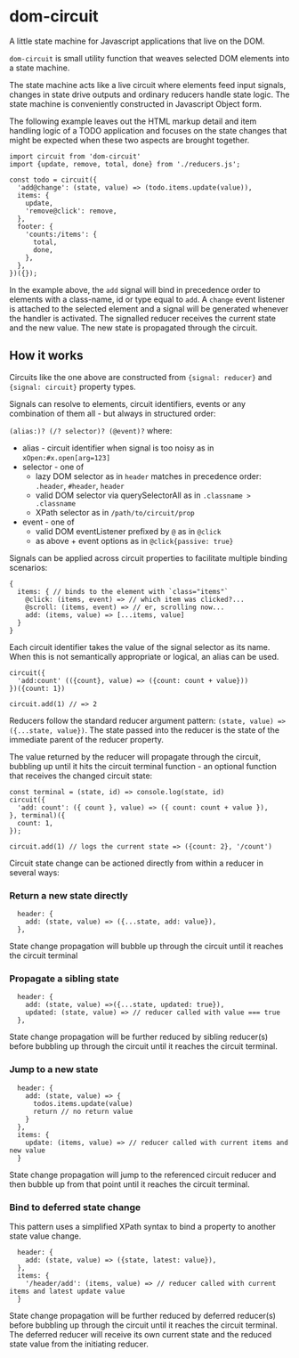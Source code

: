 # dom-circuit

A little state machine for Javascript applications that live on the DOM.

`dom-circuit` is small utility function that weaves selected DOM elements into a state machine.

The state machine acts like a live circuit where elements feed input signals, changes in state drive outputs and ordinary reducers handle state logic. The state machine is conveniently constructed in Javascript Object form.

The following example leaves out the HTML markup detail and item handling logic of a TODO application and focuses on the state changes that might be expected when these two aspects are brought together.

```
import circuit from 'dom-circuit'
import {update, remove, total, done} from './reducers.js';

const todo = circuit({
  'add@change': (state, value) => (todo.items.update(value)),
  items: {
    update,
    'remove@click': remove,
  },
  footer: {
    'counts:/items': {
      total,
      done,
    },
  },
})({});
```

In the example above, the `add` signal will bind in precedence order to elements with a class-name, id or type equal to `add`. A `change` event listener is attached to the selected element and a signal will be generated whenever the handler is activated. The signalled reducer receives the current state and the new value. The new state is propagated through the circuit.

## How it works

Circuits like the one above are constructed from `{signal: reducer}` and `{signal: circuit}` property types.

Signals can resolve to elements, circuit identifiers, events or any combination of them all - but always in structured order:

`(alias:)? (/? selector)? (@event)?` where:

- alias - circuit identifier when signal is too noisy as in `xOpen:#x.open[arg=123]`
- selector - one of
  - lazy DOM selector as in `header` matches in precedence order: `.header`, `#header`, `header`
  - valid DOM selector via querySelectorAll as in `.classname > .classname`
  - XPath selector as in `/path/to/circuit/prop`
- event - one of
  - valid DOM eventListener prefixed by `@` as in `@click`
  - as above + event options as in `@click{passive: true}`

Signals can be applied across circuit properties to facilitate multiple binding scenarios:

```
{
  items: { // binds to the element with `class="items"`
    @click: (items, event) => // which item was clicked?...
    @scroll: (items, event) => // er, scrolling now...
    add: (items, value) => [...items, value]
  }
}
```

Each circuit identifier takes the value of the signal selector as its name. When this is not semantically appropriate or logical, an alias can be used.

```
circuit({
  'add:count' (({count}, value) => ({count: count + value}))
})({count: 1})

circuit.add(1) // => 2
```

Reducers follow the standard reducer argument pattern: `(state, value) => ({...state, value})`. The state passed into the reducer is the state of the immediate parent of the reducer property.

The value returned by the reducer will propagate through the circuit, bubbling up until it hits the circuit terminal function - an optional function that receives the changed circuit state:

```
const terminal = (state, id) => console.log(state, id)
circuit({
  'add: count': ({ count }, value) => ({ count: count + value }),
}, terminal)({
  count: 1,
});

circuit.add(1) // logs the current state => ({count: 2}, '/count')
```

Circuit state change can be actioned directly from within a reducer in several ways:

### Return a new state directly

```
  header: {
    add: (state, value) => ({...state, add: value}),
  },
```

State change propagation will bubble up through the circuit until it reaches the circuit terminal

### Propagate a sibling state

```
  header: {
    add: (state, value) =>({...state, updated: true}),
    updated: (state, value) => // reducer called with value === true
  },
```

State change propagation will be further reduced by sibling reducer(s) before bubbling up through the circuit until it reaches the circuit terminal.

### Jump to a new state

```
  header: {
    add: (state, value) => {
      todos.items.update(value)
      return // no return value
    }
  },
  items: {
    update: (items, value) => // reducer called with current items and new value
  }
```

State change propagation will jump to the referenced circuit reducer and then bubble up from that point until it reaches the circuit terminal.

### Bind to deferred state change

This pattern uses a simplified XPath syntax to bind a property to another state value change.

```
  header: {
    add: (state, value) => ({state, latest: value}),
  },
  items: {
    '/header/add': (items, value) => // reducer called with current items and latest update value
  }
```

State change propagation will be further reduced by deferred reducer(s) before bubbling up through the circuit until it reaches the circuit terminal. The deferred reducer will receive its own current state and the reduced state value from the initiating reducer.
